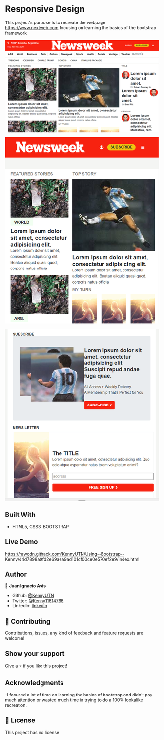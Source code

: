 # Responsive Design
This project's purpose is to recreate the webpage https://www.nextweb.com focusing on learning the basics of the bootstrap framework


![screenshot](img/screen.png)

![screenshot](img/screen2.png)

![screenshot](img/screen3.png)



## Built With

- HTML5, CSS3, BOOTSTRAP

## Live Demo

https://rawcdn.githack.com/KennyUTN/Using--Bootstrap--Kenny/d4d7898a9fd2e69aea9ad101cf00ce0e570ef2e9/index.html

## Author

👤 **Juan Ignacio Asis**

- Github: [@KennyUTN](https://github.com/KennyUTN)
- Twitter: [@Kenny11614766](https://twitter.com/Kenny11614766)
- Linkedin: [linkedin](https://www.linkedin.com/in/ignacio-asis-b8214b183/)

## 🤝 Contributing

Contributions, issues, any kind of feedback and feature requests are welcome!

## Show your support

Give a ⭐️ if you like this project!

## Acknowledgments

-I focused a lot of time on learning the basics of bootstrap and didn't pay much attention or wasted much time in trying to do a 100% lookalike recreation.

## 📝 License

This project has no license
